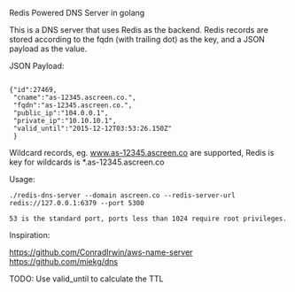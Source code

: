 Redis Powered DNS Server in golang

This is a DNS server that uses Redis as the backend. Redis
records are stored according to the fqdn (with trailing dot)
as the key, and a JSON payload as the value.


JSON Payload:
```

{"id":27469,
 "cname":"as-12345.ascreen.co.",
 "fqdn":"as-12345.ascreen.co.",
 "public_ip":"104.0.0.1",
 "private_ip":"10.10.10.1",
 "valid_until":"2015-12-12T03:53:26.150Z"
 }

```

Wildcard records, eg. www.as-12345.ascreen.co are supported,
Redis is key for wildcards is *.as-12345.ascreen.co

Usage:
```
./redis-dns-server --domain ascreen.co --redis-server-url redis://127.0.0.1:6379 --port 5300

53 is the standard port, ports less than 1024 require root privileges.
```

Inspiration:

https://github.com/ConradIrwin/aws-name-server
https://github.com/miekg/dns

TODO:
Use valid_until to calculate the TTL

